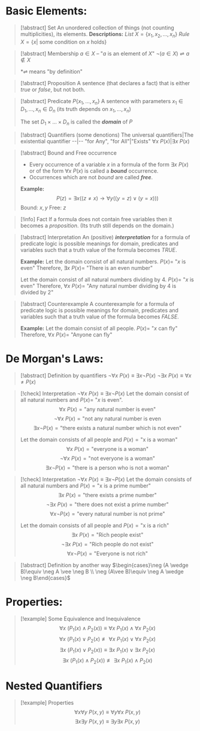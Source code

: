 # Basic Elements:

> [!abstract] Set
> An unordered  collection of things (not counting multiplicities), its elements.
> **Descriptions:**
> *List* $X = \{x_{1},x_{2},...,x_{n}\}$
> *Rule* $X= \{x|$ some condition on $x$ holds$\}$

> [!abstract] Membership
> $a\in X$ – "$a$ is an element of $X$"
> $\neg(a\in X)\rightleftharpoons a \notin X$
> 
> *$\rightleftharpoons$ means "by definition" 

>[!abstract] Proposition
>A sentence (that declares a fact) that is either *true* or *false*, but not both.

>[!abstract] Predicate $P\{x_1,...,x_{n}\}$
>A sentence with parameters $x_{1} \in D_{1},...,x_{n}\in D_{n}$ (its truth depends on $x_1,...,x_n$)
>
>The set $D_{1}\times ... \times D_{n}$ is called the ***domain*** of $P$

>[!abstract] Quantifiers (some denotions)
>The universal quantifiers|The existential quantifier
>--|--
>"for Any", "for All"|"Exists" 
>$\forall x\ P(x)$|$\exists x \ P(x)$

>[!abstract] Bound and Free occurrence
>- Every occurrence of a variable $x$ in a formula of the form $\exists x \ P(x)$ or of the form $\forall x \ P(x)$ is called a ***bound*** occurrence.
>- Occurrences which are not *bound* are called ***free***.  
>  
>  **Example:**
>  $$P(z)=\exists x ((z\neq x)\rightarrow \forall y((y=z)\vee (y=x)))$$ 
>  Bound: $x,y$
>  Free: $z$

>[!info] Fact
>If a formula does not contain free variables then it becomes a *proposition*. (Its truth still depends on the domain.)

> [!abstract] Interpretation
> An (positive) ***interpretation*** for a formula of predicate logic is possible meanings for domain, predicates and variables such that a truth value of the formula becomes *TRUE*.
> 
> **Example:**
> Let the domain consist of all natural numbers.
> $P(x)=$ "$x$ is even"
> Therefore, $\exists x \ P(x) =$ "There is an even number"  
> 
> Let the domain consist of all natural numbers dividing by 4.
> $P(x) =$ "$x$ is even"
> Therefore, $\forall x\ P(x) =$ "Any natural number dividing by 4 is divided by 2"
> 

>[!abstract] Counterexample
>A counterexample for a formula of predicate logic is possible meanings for domain, predicates and variables such that a truth value of the formula becomes *FALSE*.
>
>**Example:**
>Let the domain consist of all people.
>$P(x) =$ "$x$ can fly"
>Therefore, $\forall x \ P(x) =$ "Anyone can fly"

# De Morgan's Laws:

>[!abstract] Definition by quantifiers
>$\neg \forall x \ P(x)\equiv \exists x \neg P(x)$
>$\neg \exists x \ P(x) \equiv \forall x \neq P(x)$

>[!check]  Interpretation $\neg \forall x \ P(x)\equiv\exists x \neg P(x)$
>Let the domain consist of all natural numbers and $P(x) =$ "$x$ is even".
>$$\forall x\ P(x) = \text{"any natural number is even"}$$ 
>$$\neg \forall x \ P(x) = \text{"not any natural number is even}$$
>$$\exists x \neg P(x) = \text{"there exists a natural number which is not even"}$$
>
>Let the domain consists of all people and $P(x)=\text{"x is a woman"}$
>$$\forall x \ P(x)=\text{"everyone is a woman"}$$
>$$\neg \forall x \ P(x)=\text{"not everyone is a woman"}$$
>$$\exists x \neg P(x)=\text{"there is a person who is not a woman"}$$

>[!check] Interpretation $\neg \forall x \ P(x)\equiv \exists x \neg P(x)$
>Let the domain consists of all natural numbers and $P(x) = \text{"x is a prime number"}$
>$$\exists x\ P(x)=\text{"there exists a prime number"}$$
>$$\neg \exists x \ P(x)=\text{"there does not exist a prime number"}$$
>$$\forall x \neg P(x) = \text{"every natural number is not prime"}$$
>
>Let the domain consists of all people and $P(x)=\text{"x is a rich"}$
>$$\exists x \ P(x)=\text{"Rich people exist"}$$
>$$\neg \exists x \ P(x)=\text{"Rich people do not exist"}$$
>$$\forall x \neg P(x)=\text{"Everyone is not rich"}$$

> [!abstract] Definition by another way
> $\begin{cases}\neg (A \wedge B)\equiv \neg A \vee \neg B  \\
 \neg (A\vee B)\equiv \neg A \wedge \neg B\end{cases}$

# Properties:
> [!example] Some Equivalence and Inequivalence
> $$\forall x\ (P_{1}(x)\wedge P_{2}(x)) \equiv \forall x \ P_{1}(x) \wedge \forall x \ P_{2}(x)$$
> $$\forall x \ (P_{1}(x)\vee P_{2}(x)\not\equiv \forall x \ P_{1}(x) \vee \forall x \ P_{2}(x)$$
> $$\exists x \ (P_{1}(x)\vee P_{2}(x))\equiv \exists x \ P_{1}(x) \vee \exists x \ P_{2}(x)$$
> $$\exists x \ (P_{1}(x)\wedge P_{2}(x))\not\equiv \exists x\ P_{1}(x)\wedge P_{2}(x)$$

# Nested Quantifiers
>[!example] Properties
>$$\forall x \forall y \ P(x,y)\equiv \forall y \forall x \ P(x,y)$$
>$$\exists x \exists y \ P(x,y)\equiv \exists y \exists x \ P(x,y)$$